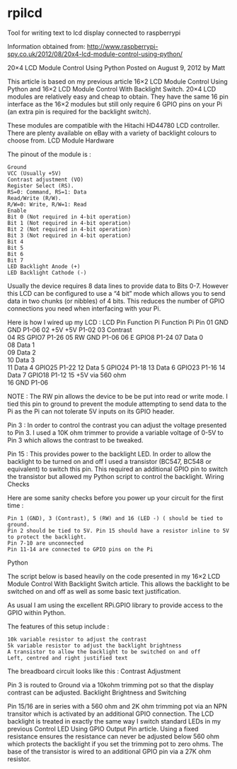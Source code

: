 rpilcd
======

Tool for writing text to lcd display connected to raspberrypi

Information obtained from: http://www.raspberrypi-spy.co.uk/2012/08/20x4-lcd-module-control-using-python/

20×4 LCD Module Control Using Python
Posted on August 9, 2012 by Matt

This article is based on my previous article 16×2 LCD Module Control Using Python and 16×2 LCD Module Control With Backlight Switch. 20×4 LCD modules are relatively easy and cheap to obtain. They have the same 16 pin interface as the 16×2 modules but still only require 6 GPIO pins on your Pi (an extra pin is required for the backlight switch).

These modules are compatible with the Hitachi HD44780 LCD controller. There are plenty available on eBay with a variety of backlight colours to choose from.
LCD Module Hardware

The pinout of the module is :

    Ground
    VCC (Usually +5V)
    Contrast adjustment (VO)
    Register Select (RS).
    RS=0: Command, RS=1: Data
    Read/Write (R/W).
    R/W=0: Write, R/W=1: Read
    Enable
    Bit 0 (Not required in 4-bit operation)
    Bit 1 (Not required in 4-bit operation)
    Bit 2 (Not required in 4-bit operation)
    Bit 3 (Not required in 4-bit operation)
    Bit 4
    Bit 5
    Bit 6
    Bit 7
    LED Backlight Anode (+)
    LED Backlight Cathode (-)

Usually the device requires 8 data lines to provide data to Bits 0-7. However this LCD can be configured to use a “4 bit” mode which allows you to send data in two chunks (or nibbles) of 4 bits. This reduces the number of GPIO connections you need when interfacing with your Pi.

Here is how I wired up my LCD :
LCD Pin 	Function 	Pi Function 	Pi Pin
01 	GND 	GND 	P1-06
02 	+5V 	+5V 	P1-02
03 	Contrast 		
04 	RS 	GPIO7 	P1-26
05 	RW 	GND 	P1-06
06 	E 	GPIO8 	P1-24
07 	Data 0 		
08 	Data 1 		
09 	Data 2 		
10 	Data 3 		
11 	Data 4 	GPIO25 	P1-22
12 	Data 5 	GPIO24 	P1-18
13 	Data 6 	GPIO23 	P1-16
14 	Data 7 	GPIO18 	P1-12
15 	+5V via 560 ohm 		
16 	GND 		P1-06

NOTE : The RW pin allows the device to be be put into read or write mode. I tied this pin to ground to prevent the module attempting to send data to the Pi as the Pi can not tolerate 5V inputs on its GPIO header.

Pin 3 : In order to control the contrast you can adjust the voltage presented to Pin 3. I used a 10K ohm trimmer to provide a variable voltage of 0-5V to Pin 3 which allows the contrast to be tweaked.

Pin 15 : This provides power to the backlight LED. In order to allow the backlight to be turned on and off I used a transistor (BC547, BC548 or equivalent) to switch this pin. This required an additional GPIO pin to switch the transistor but allowed my Python script to control the backlight.
Wiring Checks

Here are some sanity checks before you power up your circuit for the first time :

    Pin 1 (GND), 3 (Contrast), 5 (RW) and 16 (LED -) ( should be tied to ground.
    Pin 2 should be tied to 5V. Pin 15 should have a resistor inline to 5V to protect the backlight.
    Pin 7-10 are unconnected
    Pin 11-14 are connected to GPIO pins on the Pi

Python

The script below is based heavily on the code presented in my 16×2 LCD Module Control With Backlight Switch article. This allows the backlight to be switched on and off as well as some basic text justification.

As usual I am using the excellent RPi.GPIO library to provide access to the GPIO within Python.

The features of this setup include :

    10k variable resistor to adjust the contrast
    5k variable resistor to adjust the backlight brightness
    A transistor to allow the backlight to be switched on and off
    Left, centred and right justified text

The breadboard circuit looks like this :
Contrast Adjustment

Pin 3 is routed to Ground via a 10kohm trimming pot so that the display contrast can be adjusted.
Backlight Brightness and Switching

Pin 15/16 are in series with a 560 ohm and 2K ohm trimming pot via an NPN transitor which is activated by an additional GPIO connection. The LCD backlight is treated in exactly the same way I switch standard LEDs in my previous Control LED Using GPIO Output Pin article. Using a fixed resistance ensures the resistance can never be adjusted below 560 ohm which protects the backlight if you set the trimming pot to zero ohms. The base of the transistor is wired to an additional GPIO pin via a 27K ohm resistor.

